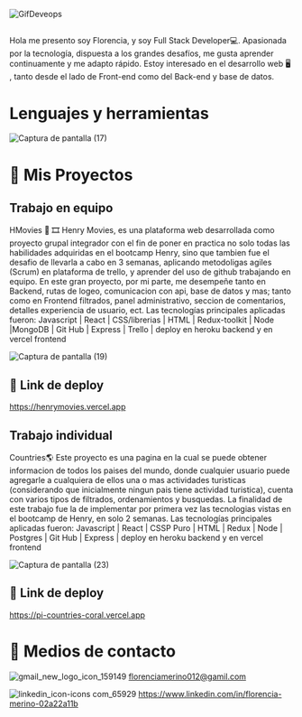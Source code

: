 ![GifDeveops](https://user-images.githubusercontent.com/81165701/193483657-ed749ec3-38a7-4fbf-93b3-d0f3ab367e26.gif)

## 
Hola me presento soy Florencia, y soy Full Stack Developer💻.
Apasionada por la tecnología, dispuesta a los grandes desafíos, me gusta aprender continuamente y me adapto rápido.
Estoy interesado en el desarrollo web 🖥️ , tanto desde el lado de Front-end como del Back-end y base de datos.

# Lenguajes y herramientas

![Captura de pantalla (17)](https://user-images.githubusercontent.com/81165701/192689127-8d701aee-3925-4a90-ae1b-10c449c9bda1.png)

# 🚀 Mis Proyectos
## Trabajo en equipo
HMovies 🎥 🎞️
Henry Movies, es una plataforma web desarrollada como proyecto grupal integrador con el fin de poner en practica no solo todas las habilidades adquiridas en el bootcamp Henry, sino que tambien fue el desafio de llevarla a cabo en 3 semanas, aplicando metodoligas agiles (Scrum) en plataforma de trello, y aprender del uso de github trabajando en equipo.
En este gran proyecto, por mi parte, me desempeñe tanto en Backend, rutas de logeo, comunicacion con api, base de datos y mas; tanto como en Frontend filtrados, panel administrativo, seccion de comentarios, detalles experiencia de usuario, ect.
Las tecnologías principales aplicadas fueron:
Javascript | React | CSS/librerias | HTML | Redux-toolkit | Node |MongoDB | Git Hub | Express | Trello | deploy en heroku backend y en vercel frontend


![Captura de pantalla (19)](https://user-images.githubusercontent.com/81165701/192689383-02346f35-af8d-4dc7-a14b-2af79915c733.png)

## 🔗 Link de deploy
https://henrymovies.vercel.app

## Trabajo individual
Countries🌎​
Este proyecto es una pagina en la cual se puede obtener informacion de todos los paises del mundo, donde cualquier usuario puede agregarle a cualquiera de ellos una o mas actividades turisticas (considerando que inicialmente ningun pais tiene actividad turistica), cuenta con varios tipos de filtrados, ordenamientos y busquedas.
La finalidad de este trabajo fue la de implementar por primera vez las tecnologias vistas en el bootcamp de Henry, en solo 2 semanas. 
Las tecnologías principales aplicadas fueron:
Javascript | React | CSSP Puro | HTML | Redux | Node | Postgres | Git Hub | Express | deploy en heroku backend y en vercel frontend

![Captura de pantalla (23)](https://user-images.githubusercontent.com/81165701/193473002-51279a48-0b74-4c69-8932-0a8aad32273d.png)

## 🔗 Link de deploy
https://pi-countries-coral.vercel.app

# 📨 Medios de contacto
![gmail_new_logo_icon_159149](https://user-images.githubusercontent.com/81165701/192690305-960782a0-8542-44f0-a437-a1ce7efd8105.png) florenciamerino012@gamil.com

![linkedin_icon-icons com_65929](https://user-images.githubusercontent.com/81165701/192690375-47fe2b98-e23c-4bdd-83ad-1cc0b923db99.png) https://www.linkedin.com/in/florencia-merino-02a22a11b
